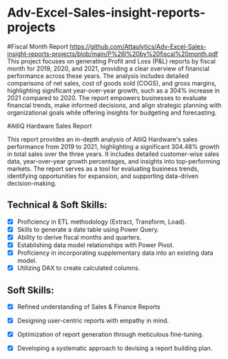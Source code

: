 # Adv-Excel-Sales-insight-reports-projects
#Fiscal Month Report
https://github.com/Attaulytics/Adv-Excel-Sales-insight-reports-projects/blob/main/P%26l%20by%20fiscal%20month.pdf
This project focuses on generating Profit and Loss (P&L) reports by fiscal month for 2019, 2020, and 2021, providing a clear overview of financial performance across these years. The analysis includes detailed comparisons of net sales, cost of goods sold (COGS), and gross margins, highlighting significant year-over-year growth, such as a 304% increase in 2021 compared to 2020. The report empowers businesses to evaluate financial trends, make informed decisions, and align strategic planning with organizational goals while offering insights for budgeting and forecasting.

#AtliQ Hardware Sales Report

This report provides an in-depth analysis of AtliQ Hardware's sales performance from 2019 to 2021, highlighting a significant 304.48% growth in total sales over the three years. It includes detailed customer-wise sales data, year-over-year growth percentages, and insights into top-performing markets. The report serves as a tool for evaluating business trends, identifying opportunities for expansion, and supporting data-driven decision-making.

## Technical & Soft Skills:
- [x]	Proficiency in ETL methodology (Extract, Transform, Load).
- [x]	Skills to generate a date table using Power Query.
- [x]	Ability to derive fiscal months and quarters.
- [x]	Establishing data model relationships with Power Pivot.
- [x]	Proficiency in incorporating supplementary data into an existing data model.
- [x]	Utilizing DAX to create calculated columns.

## Soft Skills:
- [x]	Refined understanding of Sales & Finance Reports
- [x]	Designing user-centric reports with empathy in mind.
- [x]	Optimization of report generation through meticulous fine-tuning.
- [x]	Developing a systematic approach to devising a report building plan.


